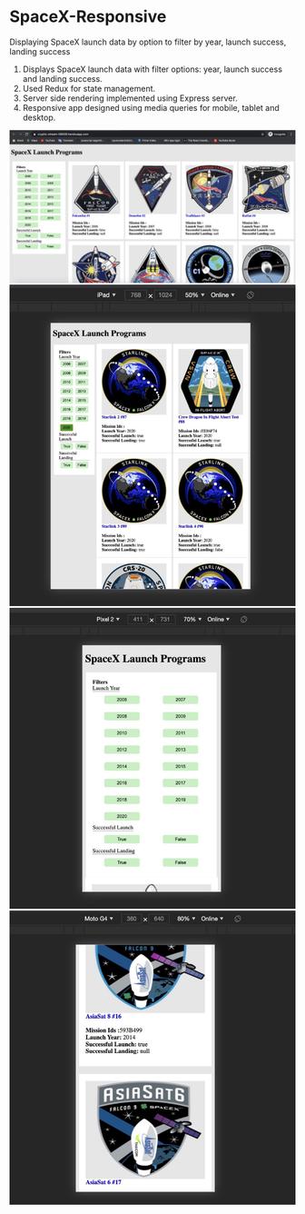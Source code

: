 # SpaceX-Responsive
Displaying SpaceX launch data by option to filter by year, launch success, landing success

1. Displays SpaceX launch data with filter options: year, launch success and landing success.
2. Used Redux for state management.
3. Server side rendering implemented using Express server.
4. Responsive app designed using media queries for mobile, tablet and desktop.


<img src="/desktop.jpeg"/>
<img src="/tab.jpeg"/>
<img src="/filters.jpeg"/>
<img src="/phone.jpeg"/>

